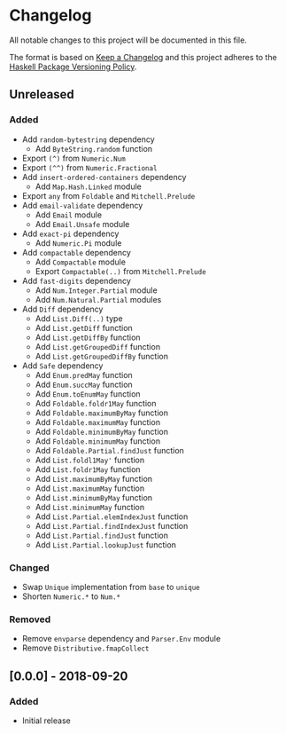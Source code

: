 # Changelog

All notable changes to this project will be documented in this file.

The format is based on [Keep a Changelog](http://keepachangelog.com/)
and this project adheres to the [Haskell Package Versioning Policy](https://pvp.haskell.org/).

## Unreleased

### Added
- Add `random-bytestring` dependency
  - Add `ByteString.random` function
- Export `(^)` from `Numeric.Num`
- Export `(^^)` from `Numeric.Fractional`
- Add `insert-ordered-containers` dependency
  - Add `Map.Hash.Linked` module
- Export `any` from `Foldable` and `Mitchell.Prelude`
- Add `email-validate` dependency
  - Add `Email` module
  - Add `Email.Unsafe` module
- Add `exact-pi` dependency
  - Add `Numeric.Pi` module
- Add `compactable` dependency
  - Add `Compactable` module
  - Export `Compactable(..)` from `Mitchell.Prelude`
- Add `fast-digits` dependency
  - Add `Num.Integer.Partial` module
  - Add `Num.Natural.Partial` modules
- Add `Diff` dependency
  - Add `List.Diff(..)` type
  - Add `List.getDiff` function
  - Add `List.getDiffBy` function
  - Add `List.getGroupedDiff` function
  - Add `List.getGroupedDiffBy` function
- Add `Safe` dependency
  - Add `Enum.predMay` function
  - Add `Enum.succMay` function
  - Add `Enum.toEnumMay` function
  - Add `Foldable.foldr1May` function
  - Add `Foldable.maximumByMay` function
  - Add `Foldable.maximumMay` function
  - Add `Foldable.minimumByMay` function
  - Add `Foldable.minimumMay` function
  - Add `Foldable.Partial.findJust` function
  - Add `List.foldl1May'` function
  - Add `List.foldr1May` function
  - Add `List.maximumByMay` function
  - Add `List.maximumMay` function
  - Add `List.minimumByMay` function
  - Add `List.minimumMay` function
  - Add `List.Partial.elemIndexJust` function
  - Add `List.Partial.findIndexJust` function
  - Add `List.Partial.findJust` function
  - Add `List.Partial.lookupJust` function

### Changed
- Swap `Unique` implementation from `base` to `unique`
- Shorten `Numeric.*` to `Num.*`

### Removed
- Remove `envparse` dependency and `Parser.Env` module
- Remove `Distributive.fmapCollect`

## [0.0.0] - 2018-09-20

### Added
- Initial release
